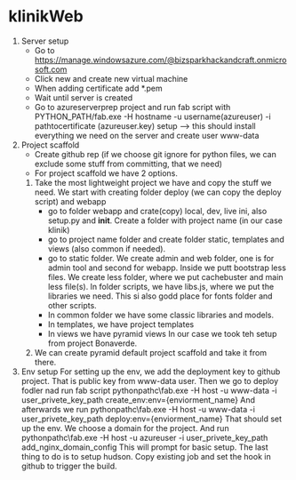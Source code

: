 klinikWeb
=========

1. Server setup
	- Go to https://manage.windowsazure.com/@bizsparkhackandcraft.onmicrosoft.com
	- Click new and create new virtual machine
	- When adding certificate add *.pem
	- Wait until server is created
	- Go to azureserverprep project and run fab script with PYTHON_PATH/fab.exe -H hostname -u username(azureuser) -i pathtocertificate (azureuser.key) setup --> this should install everything we need on the server and create user www-data
2. Project scaffold
	- Create github rep (if we choose git ignore for python files, we can exclude some stuff from committing, that we need)
	- For project scaffold we have 2 options.
	1. Take the most lightweight project we have and copy the stuff we need. We start with creating folder deploy (we can copy the deploy script) and webapp
		- go to folder webapp and crate(copy) local, dev, live ini, also setup.py and __init__. Create a folder with project name (in our case klinik)
		- go to project name folder and create folder static, templates and views (also common if needed).
		- go to static folder. We create admin and web folder, one is for admin tool and second for webapp. Inside we putt bootstrap less files. We create less folder, where we put cachebuster and main less file(s). In folder scripts, we have libs.js, where we put the libraries we need. This si also godd place for fonts folder and other scripts.
		- In common folder we have some classic libraries and models.
		- In templates, we have project templates
		- In views we have pyramid views
		In our case we took teh setup from project Bonaverde.
	2. We can create pyramid default project scaffold and take it from there.
3. Env setup
	For setting up the env, we add the deployment key to github project. That is public key from www-data user. Then we go to deploy fodler nad run fab script
		pythonpathc\fab.exe -H host -u www-data -i user_privete_key_path create_env:env={enviorment_name}
	And afterwards we run pythonpathc\fab.exe -H host -u www-data -i user_privete_key_path deploy:env={enviorment_name}
	That should set up the env.
	We choose a domain for the project. And run pythonpathc\fab.exe -H host -u azureuser -i user_privete_key_path add_nginx_domain_config
	This will prompt for basic setup.
	The last thing to do is to setup hudson. Copy existing job and set the hook in github to trigger the build.